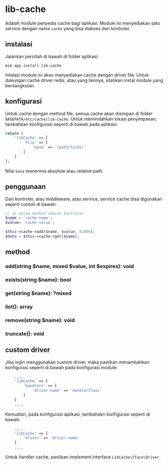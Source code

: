 # lib-cache

Adalah module penyedia cache bagi aplikasi. Module ini menyediakan
satu service dengan nama `cache` yang bisa diakses dari kontroler.

## instalasi

Jalankan perintah di bawah di folder aplikasi:

```
mim app install lib-cache
```

Intalasi module ini akan menyediakan cache dengan driver file. Untuk
dukungan cache driver redis, atau yang lainnya, silahkan instal module
yang bersangkutan.

## konfigurasi

Untuk cache dengan method file, semua cache akan disimpan di folder 
`BASEPATH/etc/cache/lib-cache`. Untuk memindahkan lokasi penyimpanan,
tambahkan konfigurasi seperti di bawah pada aplikasi:

```php
return [
    'libCache' => [
        'file' => [
            'base' => '/path/to/dir'
        ]
    ]
];
```

Nilai `base` menerima absolute atau relative path.

## penggunaan

Dari kontroler, atau middleware, atau service, service cache bisa digunakan
seperti contoh di bawah:

```php
// di dalam method sebuah kontroler
$name = 'cache-name';
$value= 'cache-value';

$this->cache->add($name, $value, 82800);
$data = $this->cache->get($name);
```

## method

### add(string $name, mixed $value, int $expires): void
### exists(string $name): bool
### get(string $name): ?mixed
### list(): array
### remove(string $name): void
### truncate(): void

## custom driver

Jika ingin menggunakan custom driver, maka pastikan menambahkan konfigurasi seperti 
di bawah pada konfigurasi module:

```php
    ...,
    'libCache' => [
        'handlers' => [
            'driver-name' => 'HandlerClass'
        ]
    ]
    ...,
```

Kemudian, pada konfigurasi aplikasi, tambahakn konfigurasi seperti di bawah:

```php
    ...,
    'libCache' => [
        'driver' => 'driver-name'
    ]
    ...,
```

Untuk handler cache, pastikan implement interface `LibCache\Iface\Driver`.